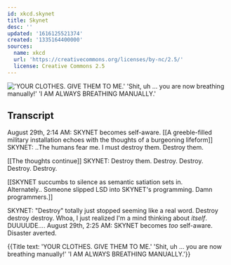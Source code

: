 ```yaml
---
id: xkcd.skynet
title: Skynet
desc: ''
updated: '1616125521374'
created: '1335164400000'
sources:
  name: xkcd
  url: 'https://creativecommons.org/licenses/by-nc/2.5/'
  license: Creative Commons 2.5
---
```

!['YOUR CLOTHES. GIVE THEM TO ME.' 'Shit, uh ... you are now breathing manually!' 'I AM ALWAYS BREATHING MANUALLY.'](https://imgs.xkcd.com/comics/skynet.png)

## Transcript
August 29th, 2:14 AM: SKYNET becomes self-aware.
[[A greeble-filled military installation echoes with the thoughts of a burgeoning lifeform]]
SKYNET: ..The humans fear me.  I must destroy them.  Destroy them.

[[The thoughts continue]]
SKYNET: Destroy them. Destroy. Destroy. Destroy. Destroy.

[[SKYNET succumbs to silence as semantic satiation sets in.  
Alternately.. 
Someone slipped LSD into SKYNET's programming.  Damn programmers.]]

SKYNET: "Destroy" totally just stopped seeming like a real word.  Destroy destroy destroy. Whoa, I just realized I'm a mind thinking about *itself*.  DUUUUDE....
August 29th, 2:25 AM: SKYNET becomes *too* self-aware.  Disaster averted.

{{Title text: 'YOUR CLOTHES. GIVE THEM TO ME.' 'Shit, uh ... you are now breathing manually!' 'I AM ALWAYS BREATHING MANUALLY.'}}

